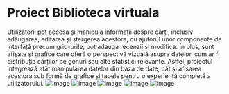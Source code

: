 # Proiect Biblioteca virtuala
Utilizatorii pot accesa și manipula informații despre cărți, inclusiv adăugarea, editarea și ștergerea acestora, cu ajutorul unor componente de interfață precum grid-urile, pot adauga recenzii si modifica.
În plus, sunt afișate și grafice care oferă o perspectivă vizuală asupra datelor, cum ar fi distribuția cărților pe genuri sau alte statistici relevante. 
Astfel, proiectul integrează atât manipularea datelor din baza de date, cât și afișarea acestora sub formă de grafice și tabele pentru o experiență completă a utilizatorului.
![image](https://github.com/catinaada/Proiect-Baze-de-date-pe-internet/assets/114821541/20e5c024-3064-40ca-b87a-c326f44cb81d)
![image](https://github.com/catinaada/Proiect-Baze-de-date-pe-internet/assets/114821541/2e4e24b6-facb-4801-b9b0-ce1b6b76104d)
![image](https://github.com/catinaada/Proiect-Baze-de-date-pe-internet/assets/114821541/5f2b6a27-6106-4988-9ec1-917975a3617f)
![image](https://github.com/catinaada/Proiect-Baze-de-date-pe-internet/assets/114821541/45651e17-0678-4170-be81-b54effe2b821)
![image](https://github.com/catinaada/Proiect-Baze-de-date-pe-internet/assets/114821541/33b8add5-ecd7-4642-ae04-a465b13b183e)






